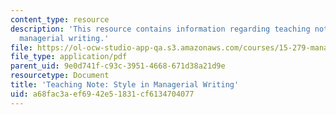 ```yaml
---
content_type: resource
description: 'This resource contains information regarding teaching note: style in
  managerial writing.'
file: https://ol-ocw-studio-app-qa.s3.amazonaws.com/courses/15-279-management-communication-for-undergraduates-fall-2012/a68fac3aef6942e51831cf6134704077_MIT15_279F12_stylMngrWrtng.pdf
file_type: application/pdf
parent_uid: 9e0d741f-c93c-3951-4668-671d38a21d9e
resourcetype: Document
title: 'Teaching Note: Style in Managerial Writing'
uid: a68fac3a-ef69-42e5-1831-cf6134704077
---
```

